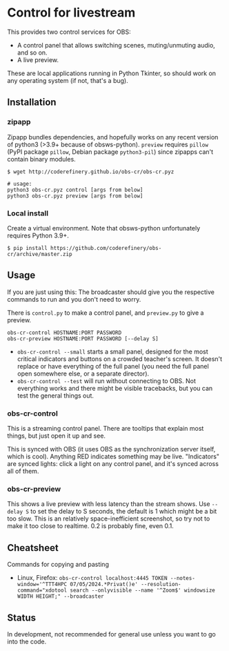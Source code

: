 # Control for livestream

This provides two control services for OBS:
* A control panel that allows switching scenes, muting/unmuting audio,
  and so on.
* A live preview.

These are local applications running in Python Tkinter, so should work
on any operating system (if not, that's a bug).



## Installation

### zipapp

Zipapp bundles dependencies, and hopefully works on any recent version
of python3 (>3.9+ because of obsws-python).  `preview` requires
`pillow` (PyPI package `pillow`, Debian package `python3-pil`) since
zipapps can't contain binary modules.

```console
$ wget http://coderefinery.github.io/obs-cr/obs-cr.pyz

# usage:
python3 obs-cr.pyz control [args from below]
python3 obs-cr.pyz preview [args from below]
```


### Local install

Create a virtual environment.  Note that obsws-python unfortunately
requires Python 3.9+.

```
$ pip install https://github.com/coderefinery/obs-cr/archive/master.zip
```



## Usage

If you are just using this: The broadcaster should give you the
respective commands to run and you don't need to worry.

There is `control.py` to make a control panel, and `preview.py` to
give a preview.

```
obs-cr-control HOSTNAME:PORT PASSWORD
obs-cr-preview HOSTNAME:PORT PASSWORD [--delay S]
```

* `obs-cr-control --small` starts a small panel, designed for the most
  critical indicators and buttons on a crowded teacher's screen.  It
  doesn't replace or have everything of the full panel (you need the
  full panel open somewhere else, or a separate director).
* `obs-cr-control --test` will run without connecting to OBS.  Not
  everything works and there might be visible tracebacks,  but you can
  test the general things out.


### obs-cr-control

This is a streaming control panel.  There are tooltips that explain
most things, but just open it up and see.

This is synced with OBS (it uses OBS as the synchronization server
itself, which is cool).  Anything RED indicates something may be
live.  "Indicators" are synced lights: click a light on any control
panel, and it's synced across all of them.


### obs-cr-preview

This shows a live preview with less latency than the stream shows.
Use `--delay S` to set the delay to S seconds, the default is 1 which
might be a bit too slow.  This is an relatively space-inefficient
screenshot, so try not to make it too close to realtime.  0.2 is
probably fine, even 0.1.


## Cheatsheet

Commands for copying and pasting

* Linux, Firefox: `obs-cr-control localhost:4445 TOKEN --notes-window='^TTT4HPC 07/05/2024.*Privat()e' --resolution-command="xdotool search --onlyvisible --name '^Zoom$' windowsize WIDTH HEIGHT;" --broadcaster`


## Status

In development, not recommended for general use unless you want to go
into the code.
